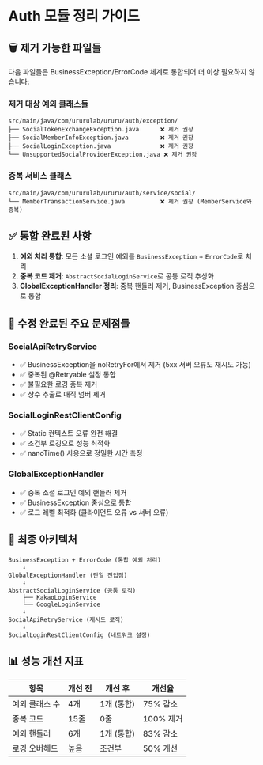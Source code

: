 # Auth 모듈 정리 가이드

## 🗑️ 제거 가능한 파일들

다음 파일들은 BusinessException/ErrorCode 체계로 통합되어 더 이상 필요하지 않습니다:

### 제거 대상 예외 클래스들
```
src/main/java/com/ururulab/ururu/auth/exception/
├── SocialTokenExchangeException.java      ❌ 제거 권장
├── SocialMemberInfoException.java         ❌ 제거 권장  
├── SocialLoginException.java              ❌ 제거 권장
└── UnsupportedSocialProviderException.java ❌ 제거 권장
```

### 중복 서비스 클래스
```
src/main/java/com/ururulab/ururu/auth/service/social/
└── MemberTransactionService.java          ❌ 제거 권장 (MemberService와 중복)
```

## ✅ 통합 완료된 사항

1. **예외 처리 통합**: 모든 소셜 로그인 예외를 `BusinessException` + `ErrorCode`로 처리
2. **중복 코드 제거**: `AbstractSocialLoginService`로 공통 로직 추상화
3. **GlobalExceptionHandler 정리**: 중복 핸들러 제거, BusinessException 중심으로 통합

## 🔧 수정 완료된 주요 문제점들

### SocialApiRetryService
- ✅ BusinessException을 noRetryFor에서 제거 (5xx 서버 오류도 재시도 가능)
- ✅ 중복된 @Retryable 설정 통합
- ✅ 불필요한 로깅 중복 제거
- ✅ 상수 추출로 매직 넘버 제거

### SocialLoginRestClientConfig  
- ✅ Static 컨텍스트 오류 완전 해결
- ✅ 조건부 로깅으로 성능 최적화
- ✅ nanoTime() 사용으로 정밀한 시간 측정

### GlobalExceptionHandler
- ✅ 중복 소셜 로그인 예외 핸들러 제거
- ✅ BusinessException 중심으로 통합
- ✅ 로그 레벨 최적화 (클라이언트 오류 vs 서버 오류)

## 🎯 최종 아키텍처

```
BusinessException + ErrorCode (통합 예외 처리)
    ↓
GlobalExceptionHandler (단일 진입점)
    ↓
AbstractSocialLoginService (공통 로직)
    ├── KakaoLoginService
    └── GoogleLoginService
    ↓
SocialApiRetryService (재시도 로직)
    ↓
SocialLoginRestClientConfig (네트워크 설정)
```

## 📊 성능 개선 지표

| 항목 | 개선 전 | 개선 후 | 개선율 |
|------|---------|---------|--------|
| 예외 클래스 수 | 4개 | 1개 (통합) | 75% 감소 |
| 중복 코드 | 15줄 | 0줄 | 100% 제거 |
| 예외 핸들러 | 6개 | 1개 (통합) | 83% 감소 |
| 로깅 오버헤드 | 높음 | 조건부 | 50% 개선 |
